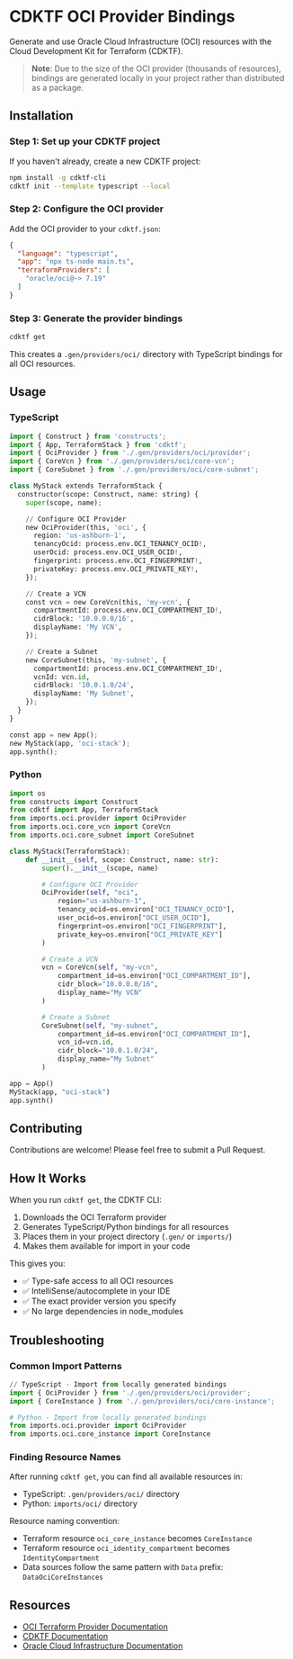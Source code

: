 # CDKTF OCI Provider Bindings

Generate and use Oracle Cloud Infrastructure (OCI) resources with the Cloud Development Kit for Terraform (CDKTF).

> **Note**: Due to the size of the OCI provider (thousands of resources), bindings are generated locally in your project rather than distributed as a package.

## Installation

### Step 1: Set up your CDKTF project

If you haven't already, create a new CDKTF project:

```bash
npm install -g cdktf-cli
cdktf init --template typescript --local
```

### Step 2: Configure the OCI provider

Add the OCI provider to your `cdktf.json`:

```json
{
  "language": "typescript",
  "app": "npx ts-node main.ts",
  "terraformProviders": [
    "oracle/oci@~> 7.19"
  ]
}
```

### Step 3: Generate the provider bindings

```bash
cdktf get
```

This creates a `.gen/providers/oci/` directory with TypeScript bindings for all OCI resources.

## Usage

### TypeScript

```python
import { Construct } from 'constructs';
import { App, TerraformStack } from 'cdktf';
import { OciProvider } from './.gen/providers/oci/provider';
import { CoreVcn } from './.gen/providers/oci/core-vcn';
import { CoreSubnet } from './.gen/providers/oci/core-subnet';

class MyStack extends TerraformStack {
  constructor(scope: Construct, name: string) {
    super(scope, name);

    // Configure OCI Provider
    new OciProvider(this, 'oci', {
      region: 'us-ashburn-1',
      tenancyOcid: process.env.OCI_TENANCY_OCID!,
      userOcid: process.env.OCI_USER_OCID!,
      fingerprint: process.env.OCI_FINGERPRINT!,
      privateKey: process.env.OCI_PRIVATE_KEY!,
    });

    // Create a VCN
    const vcn = new CoreVcn(this, 'my-vcn', {
      compartmentId: process.env.OCI_COMPARTMENT_ID!,
      cidrBlock: '10.0.0.0/16',
      displayName: 'My VCN',
    });

    // Create a Subnet
    new CoreSubnet(this, 'my-subnet', {
      compartmentId: process.env.OCI_COMPARTMENT_ID!,
      vcnId: vcn.id,
      cidrBlock: '10.0.1.0/24',
      displayName: 'My Subnet',
    });
  }
}

const app = new App();
new MyStack(app, 'oci-stack');
app.synth();
```

### Python

```python
import os
from constructs import Construct
from cdktf import App, TerraformStack
from imports.oci.provider import OciProvider
from imports.oci.core_vcn import CoreVcn
from imports.oci.core_subnet import CoreSubnet

class MyStack(TerraformStack):
    def __init__(self, scope: Construct, name: str):
        super().__init__(scope, name)

        # Configure OCI Provider
        OciProvider(self, "oci",
            region="us-ashburn-1",
            tenancy_ocid=os.environ["OCI_TENANCY_OCID"],
            user_ocid=os.environ["OCI_USER_OCID"],
            fingerprint=os.environ["OCI_FINGERPRINT"],
            private_key=os.environ["OCI_PRIVATE_KEY"]
        )

        # Create a VCN
        vcn = CoreVcn(self, "my-vcn",
            compartment_id=os.environ["OCI_COMPARTMENT_ID"],
            cidr_block="10.0.0.0/16",
            display_name="My VCN"
        )

        # Create a Subnet
        CoreSubnet(self, "my-subnet",
            compartment_id=os.environ["OCI_COMPARTMENT_ID"],
            vcn_id=vcn.id,
            cidr_block="10.0.1.0/24",
            display_name="My Subnet"
        )

app = App()
MyStack(app, "oci-stack")
app.synth()
```

## Contributing

Contributions are welcome! Please feel free to submit a Pull Request.

## How It Works

When you run `cdktf get`, the CDKTF CLI:

1. Downloads the OCI Terraform provider
2. Generates TypeScript/Python bindings for all resources
3. Places them in your project directory (`.gen/` or `imports/`)
4. Makes them available for import in your code

This gives you:

* ✅ Type-safe access to all OCI resources
* ✅ IntelliSense/autocomplete in your IDE
* ✅ The exact provider version you specify
* ✅ No large dependencies in node_modules

## Troubleshooting

### Common Import Patterns

```python
// TypeScript - Import from locally generated bindings
import { OciProvider } from './.gen/providers/oci/provider';
import { CoreInstance } from './.gen/providers/oci/core-instance';
```

```python
# Python - Import from locally generated bindings
from imports.oci.provider import OciProvider
from imports.oci.core_instance import CoreInstance
```

### Finding Resource Names

After running `cdktf get`, you can find all available resources in:

* TypeScript: `.gen/providers/oci/` directory
* Python: `imports/oci/` directory

Resource naming convention:

* Terraform resource `oci_core_instance` becomes `CoreInstance`
* Terraform resource `oci_identity_compartment` becomes `IdentityCompartment`
* Data sources follow the same pattern with `Data` prefix: `DataOciCoreInstances`

## Resources

* [OCI Terraform Provider Documentation](https://registry.terraform.io/providers/oracle/oci/latest/docs)
* [CDKTF Documentation](https://developer.hashicorp.com/terraform/cdktf)
* [Oracle Cloud Infrastructure Documentation](https://docs.oracle.com/iaas/Content/home.htm)
